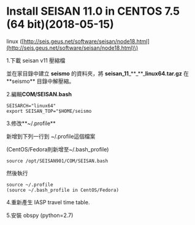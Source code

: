 # Install SEISAN 11.0 in CENTOS 7.5 \(64 bit\)\(2018-05-15\)

linux \([http://seis.geus.net/software/seisan/node18.html](http://seis.geus.net/software/seisan/node18.html)\)

1.下載 seisan v11 壓縮檔

並在家目錄中建立 **seismo** 的資料夾，將 **seisan\_11**_\*\*\_**\_**linux64.tar.gz** 在 **seismo\*\* 目錄中解壓縮。

2.編輯**COM/SEISAN.bash**

```
SEISARCH="linux64"
export SEISAN_TOP="$HOME/seismo
```

3.修改**~/.profile**

新增到下列一行到 ~/.profile這個檔案

\(CentOS/Fedora則新增至~/.bash\_profile\)

```
source /opt/SEISAN901/COM/SEISAN.bash
```

然後執行

```
source ~/.profile
(source ~/.bash_profile in CentOS/Fedora)
```

4.重新產生 IASP travel time table.

5.安裝 obspy \(python=2.7\)



